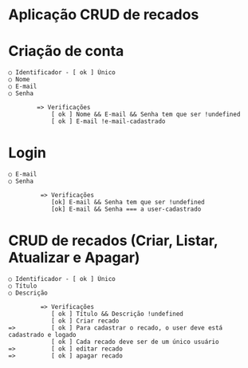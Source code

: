 # Aplicação CRUD de recados


# Criação de conta

    ○ Identificador - [ ok ] Único
    ○ Nome
    ○ E-mail 
    ○ Senha

            => Verificações
                [ ok ] Nome && E-mail && Senha tem que ser !undefined
                [ ok ] E-mail !e-mail-cadastrado

# Login

    ○ E-mail
    ○ Senha

             => Verificações
                [ok] E-mail && Senha tem que ser !undefined
                [ok] E-mail && Senha === a user-cadastrado

# CRUD de recados (Criar, Listar, Atualizar e Apagar)

    ○ Identificador - [ ok ] Único
    ○ Título
    ○ Descrição

             => Verificações
                [ ok ] Título && Descrição !undefined
                [ ok ] Criar recado
    =>          [ ok ] Para cadastrar o recado, o user deve está cadastrado e logado
                [ ok ] Cada recado deve ser de um único usuário
    =>          [ ok ] editar recado
    =>          [ ok ] apagar recado




